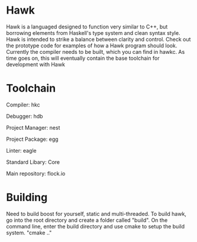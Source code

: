 # Hawk
Hawk is a languaged designed to function very similar to C++, but borrowing elements from Haskell's type system and clean syntax style. Hawk is intended to strike a balance between clarity and control. Check out the prototype code for examples of how a Hawk program should look. Currently the compiler needs to be built, which you can find in hawkc. As time goes on, this will eventually contain the base toolchain for development with Hawk 


# Toolchain
Compiler: hkc

Debugger: hdb

Project Manager: nest

Project Package: egg

Linter: eagle

Standard Libary: Core

Main repository: flock.io


# Building
Need to build boost for yourself, static and multi-threaded.
To build hawk, go into the root directory and create a folder called "build".
On the command line, enter the build directory and use cmake to setup the build system.
"cmake .."
